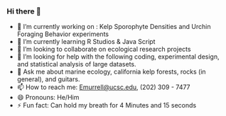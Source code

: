 ### Hi there 👋
- 🔭 I’m currently working on : Kelp Sporophyte Densities and Urchin Foraging Behavior experiments
- 🌱 I’m currently learning R Studios & Java Script
- 👯 I’m looking to collaborate on ecological research projects
- 🤔 I’m looking for help with the following coding, experimental design, and statistical analysis of large datasets.
- 💬 Ask me about marine ecology, california kelp forests, rocks (in general), and guitars.
- 📫 How to reach me: Emurrell@ucsc.edu, (202) 309 - 7477
- 😄 Pronouns: He/Him
- ⚡ Fun fact: Can hold my breath for 4 Minutes and 15 seconds

